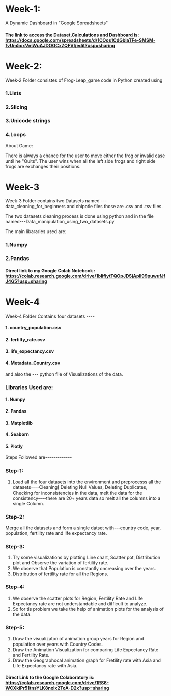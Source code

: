 
# Week-1:
A Dynamic Dashboard in "Google Spreadsheets"
#### The link to access the Dataset,Calculations and Dashboard is: https://docs.google.com/spreadsheets/d/1COos1CdGblaTFe-SMSM-fvUm5oxVmWuAJDOGCxZQFVI/edit?usp=sharing

# Week-2:

Week-2 Folder consistes of Frog-Leap_game code in Python created using

### 1.Lists

### 2.Slicing

### 3.Unicode strings

### 4.Loops

About Game:

There is always a chance for the user to move either the frog or invalid case until he "Quits". The user wins when all the left side frogs and right side frogs are exchanges their positions.
# Week-3
Week-3 Folder contains two Datasets named ---data_cleaning_for_beginners and chipotle files those are .csv and .tsv files.

The two datasets cleaning process is done using python and in the file named---Data_manipulation_using_two_datasets.py

The main libararies used are:

### 1.Numpy

### 2.Pandas

#### Direct link to my Google Colab Notebook : https://colab.research.google.com/drive/1bIifiytTQOpJDSjApll99puwufJfJ4G5?usp=sharing

# Week-4
Week-4 Folder Contains four datasets ----
#### 1. country_population.csv
#### 2. fertilty_rate.csv
#### 3. life_expectancy.csv
#### 4. Metadata_Country.csv
and also the --- python file of Visualizations of the data.

### Libraries Used are:

#### 1. Numpy
#### 2. Pandas
#### 3. Matplotlib
#### 4. Seaborn
#### 5. Plotly

Steps Followed are-------------
### Step-1:
1. Load all the four datasets into the environment and preprocesss all the datasets----Cleaning[ Deleting Null Values, Deleting Duplicates, Checking for inconsistencies in the data, melt the data for the consistency----there are 20+ years data so melt all the columns into a single Column.

### Step-2:
Merge all the datasets and form a single datset with---country code, year, population, fertility rate and life expectancy rate.

### Step-3:

1. Try some visualizations by plotting Line chart, Scatter pot, Distribution plot and Observe the variation of fertility rate.
2. We observe that Population is constantly oncreasing over the years.
3. Distribution of fertility rate for all the Regions.
### Step-4:
1. We observe the scatter plots for Region, Fertility Rate and Life Expectancy rate are not understandable and difficult to analyze.
2. So for tis problem we take the help of animation plots for the analysis of the data.

### Step-5:
1. Draw the visualizaton of animation group years for Region and population over years with Country Codes.
2. Draw the Animation Visualization for comparing Life Expectancy Rate and Fertility Rate.
3. Draw the Geographocal animation graph for Fretility rate with Asia and Life Expectancy rate with Asia.

#### Direct Link to the Google Colaboratory is: https://colab.research.google.com/drive/1RS6-WCXkiPr51tnsYLK8nxIx2ToA-D2x?usp=sharing








